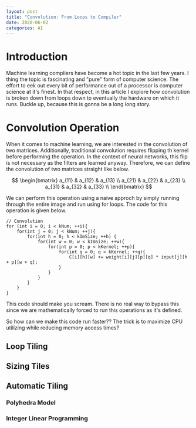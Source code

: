 ```yaml
---
layout: post
title: "Convolution: From Loops to Compiler"
date: 2020-06-02
categories: AI
---
```


# Introduction

Machine learning compliers have become a hot topic in the last few years. I thing the topic is fascinating and "pure" form of computer science. The effort to eek out every bit of performance out of a processor is computer science at it's finest. In that respect, in this article I explore how convolution is broken down from loops down to eventually the hardware on which it runs. Buckle up, because this is gonna be a long long story.


# Convolution Operation

When it comes to machine learning, we are interested in the convolution of two matrices. Additionally, traditional convolution requires flipping th kernel before performing the operation. In the context of neural networks, this flip is not necessary as the filters are learned anyway. Therefore, we can define the convolution of two matrices straight like below.

$$
\begin{bmatrix}
a_{11} & a_{12} & a_{13} \\
a_{21} & a_{22} & a_{23} \\
a_{31} & a_{32} & a_{33} \\
\end{bmatrix}
$$


We can perform this operation using a naive approch by simply running through the entire image and run using for loops. The code for this operation is given below.

```
// Convolution
for (int i = 0; i < kNum; ++i){
    for(int j = 0; j < kNum; ++j){
        for(int h = 0; h < kImSize; ++h) {
            for(int w = 0; w < kImSize; ++w){
                for(int p = 0; p < kKernel; ++p){
                    for(int q = 0; q < kKernel; ++q){
                        C[i][h][w] += weight[i][j][p][q] * input[j][h + p][w + q];
                    }
                }
            }
        }
    }
}
```

This code should make you scream. There is no real way to bypass this since we are mathematically forced to run this operations as it's defined. 

So how can we make this code run faster?? The trick is to maximize CPU utilizing while reducing memory access times?


## Loop Tiling


## Sizing Tiles

## Automatic Tiling

### Polyhedra Model

### Integer Linear Programming
